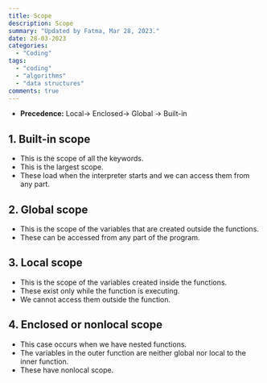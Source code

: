 ```yaml
---
title: Scope
description: Scope
summary: "Updated by Fatma, Mar 28, 2023."
date: 28-03-2023
categories:
  - "Coding"
tags:
  - "coding"
  - "algorithms"
  - "data structures"
comments: true
---
```

- **Precedence:** Local-> Enclosed-> Global -> Built-in

## 1. Built-in scope

- This is the scope of all the keywords.
- This is the largest scope.
- These load when the interpreter starts and we can access them from any part.

## 2. Global scope

- This is the scope of the variables that are created outside the functions.
- These can be accessed from any part of the program.

## 3. Local scope

- This is the scope of the variables created inside the functions.
- These exist only while the function is executing.
- We cannot access them outside the function.

## 4. Enclosed or nonlocal scope

- This case occurs when we have nested functions.
- The variables in the outer function are neither global nor local to the inner function.
- These have nonlocal scope.